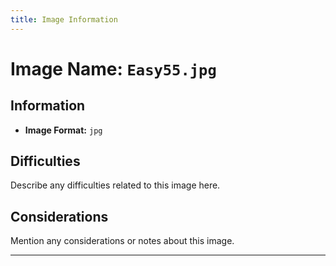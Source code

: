 ```yaml
---
title: Image Information
---
```


# Image Name: `Easy55.jpg`

## Information

- **Image Format:** `jpg`

## Difficulties

Describe any difficulties related to this image here.

## Considerations

Mention any considerations or notes about this image.

---
